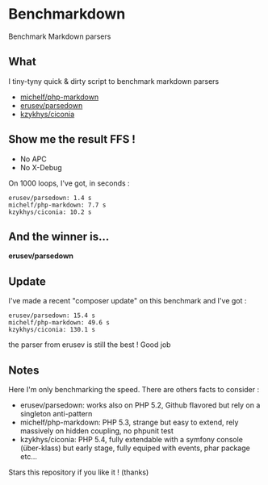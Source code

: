 # Benchmarkdown

Benchmark Markdown parsers

## What

I tiny-tyny quick & dirty script to benchmark markdown parsers

* [michelf/php-markdown](https://github.com/michelf/php-markdown)
* [erusev/parsedown](https://github.com/erusev/parsedown)
* [kzykhys/ciconia](https://github.com/kzykhys/Ciconia)

## Show me the result FFS !

* No APC 
* No X-Debug

On 1000 loops, I've got, in seconds :

```
erusev/parsedown: 1.4 s
michelf/php-markdown: 7.7 s
kzykhys/ciconia: 10.2 s
```

## And the winner is...

**erusev/parsedown**

## Update

I've made a recent "composer update" on this benchmark and I've got :
```
erusev/parsedown: 15.4 s
michelf/php-markdown: 49.6 s
kzykhys/ciconia: 130.1 s
```

the parser from erusev is still the best ! Good job 

## Notes

Here I'm only benchmarking the speed. There are others facts to consider :

* erusev/parsedown: works also on PHP 5.2, Github flavored but rely on a singleton anti-pattern
* michelf/php-markdown: PHP 5.3, strange but easy to extend, rely massively on hidden coupling, no phpunit test
* kzykhys/ciconia: PHP 5.4, fully extendable with a symfony console (über-klass) but early stage, fully equiped with events, phar package etc...

Stars this repository if you like it ! (thanks)
